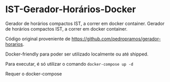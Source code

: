 # IST-Gerador-Horários-Docker
Gerador de horários compactos IST, a correr em docker container.	Gerador de horários compactos IST, a correr em docker container.

Código original proveniente de https://github.com/pedropramos/gerador-horarios.

Docker-friendly para poder ser utilizado localmente ou até shipped.

Para executar, é só utilizar o comando 
``` docker-compose up -d ```
  
Requer o docker-compose
